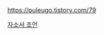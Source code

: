 https://puleugo.tistory.com/79


[자소서 조언](https://velog.io/@genyf/%EC%86%8C%ED%94%84%ED%8A%B8%EC%9B%A8%EC%96%B4-%EB%A7%88%EC%97%90%EC%8A%A4%ED%8A%B8%EB%A1%9C-12%EA%B8%B0-%ED%95%A9%EA%B2%A9-%ED%9B%84%EA%B8%B0-13%EA%B8%B0-%EC%A7%80%EC%9B%90-%EC%A1%B0%EC%96%B8)
<!--stackedit_data:
eyJoaXN0b3J5IjpbLTg3MTY2OTc0N119
-->